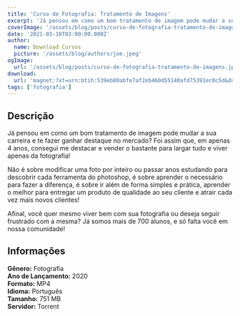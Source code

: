 ```yaml
---
title: 'Curso de Fotografia: Tratamento de Imagens'
excerpt: 'Já pensou em como um bom tratamento de imagem pode mudar a sua carreira e te fazer ganhar destaque no mercado? Foi assim que, em apenas 4 anos, consegui me destacar e vender o bastante para largar tudo e viver apenas da fotografia!  Não é sobre modificar uma foto por inteiro ou passar anos e'
coverImage: '/assets/blog/posts/curso-de-fotografia-tratamento-de-imagens.jpg'
date: '2021-03-10T03:00:00.000Z'
author:
  name: Download Cursos
  picture: '/assets/blog/authors/joe.jpeg'
ogImage:
  url: '/assets/blog/posts/curso-de-fotografia-tratamento-de-imagens.jpg'
download:
  url: 'magnet:?xt=urn:btih:539eb80abfe7af2eb460d55140afd75391ec0c5d&dn=Karly%20Marques&tr=udp%3a%2f%2ftracker.openbittorrent.com%3a80%2fannounce&tr=udp%3a%2f%2ftracker.opentrackr.org%3a1337%2fannounce'
tags: ['fotografia']
---
```

<h2>Descrição</h2>
<p>Já pensou em como um bom tratamento de imagem pode mudar a sua carreira e te fazer ganhar destaque no mercado? Foi assim que, em apenas 4 anos, consegui me destacar e vender o bastante para largar tudo e viver apenas da fotografia!</p><p>Não é sobre modificar uma foto por inteiro ou passar anos estudando para descobrir cada ferramenta do photoshop, é sobre aprender o necessário para fazer a diferença, é sobre ir além de forma simples e prática, aprender o melhor para entregar um produto de qualidade ao seu cliente e atrair cada vez mais novos clientes!</p><p>Afinal, você quer mesmo viver bem com sua fotografia ou deseja seguir frustrado com a mesma? Já somos mais de 700 alunos, e só falta você em nossa comunidade!</p><h2>Informações</h2><p><strong>Gênero:</strong> Fotografia<br/> <strong>Ano de Lançamento:</strong> 2020<br/> <strong>Formato:</strong> MP4<br/> <strong>Idioma:</strong> Português<br/> <strong>Tamanho:</strong> 751 MB<br/> <strong>Servidor:</strong> Torrent</p>